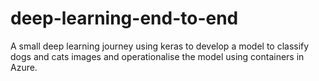 # deep-learning-end-to-end
A small deep learning journey using keras to develop a model to classify dogs and cats images and operationalise the model using containers in Azure.
